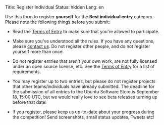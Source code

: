 Title: Register Individual
Status: hidden
Lang: en

Use this form to register **yourself** for the **Best individual entry**
category. Please note the following things before you submit:

 * Read the [Terms of
Entry](/sites/ubucon.de/files/UbuContest-Termsofentry_0.pdf) to make
sure that you're allowed to participate.

 * Make sure you've understood all the rules. If you have any questions,
please [contact us](mailto:contest-ubucon-de@lists.ubuntu-eu.org).
Do not register other people, and do not register yourself more than
once.

 * Do not register entries that aren't your own work, are not fully
licensed under an open source license, etc. See the [Terms of
Entry](sites/ubucon.de/files/UbuContest-Termsofentry_0.pdf) for a list
of requirements.

 * You may register up to two entries, but please do not register projects
that other teams/individuals have already submitted.
The deadline for the submission of all entries to the Ubuntu Software
Store is September 18, 15:00 UTC, but we would really love to see beta
releases turning up before that date!

 * If you register, please keep us up-to-date about your progress during
the competition! Send screenshots, small status updates, Tweets etc!
